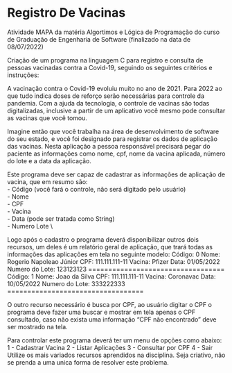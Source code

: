 # Registro De Vacinas

Atividade MAPA da matéria Algortimos e Lógica de Programação do curso de Graduação de Engenharia de Software (finalizado na data de 08/07/2022)

Criação de um programa na linguagem C para registro e consulta de pessoas vacinadas contra a Covid-19, seguindo os seguintes critérios e instruções:

A vacinação contra o Covid-19 evoluiu muito no ano de 2021. Para 2022 ao que tudo indica doses de reforço serão necessárias para controle da pandemia. Com a ajuda da tecnologia, o controle de vacinas são todas digitalizadas, inclusive a partir de um aplicativo você mesmo pode consultar as vacinas que você tomou.

Imagine então que você trabalha na área de desenvolvimento de software do seu estado, e você foi designado para registrar os dados de aplicação das vacinas. Nesta aplicação a pessoa responsável precisará pegar do paciente as informações como nome, cpf, nome da vacina aplicada, número do lote e a data da aplicação.

Este programa deve ser capaz de cadastrar as informações de aplicação de vacina, que em resumo são: \
    - Código (você fará o controle, não será digitado pelo usuário) \
    - Nome \
    - CPF \
    - Vacina \
    - Data (pode ser tratada como String) \
    - Numero Lote \

Logo após o cadastro o programa deverá disponibilizar outros dois recursos, um deles é um relatório geral de aplicação, que trará todas as informações das aplicações em tela no seguinte modelo:
    Código: 0
    Nome: Rogerio Napoleao Júnior
    CPF: 111.111.111-11
    Vacina: Pfizer
    Data: 01/05/2022
    Numero do Lote: 123123123
    ==================================
    Código: 1
    Nome: Joao da Silva
    CPF: 111.111.111-11
    Vacina: Coronavac
    Data: 10/05/2022
    Numero do Lote: 333222333
    ==================================

O outro recurso necessário é busca por CPF, ao usuário digitar o CPF o programa deve fazer uma buscar e mostrar em tela apenas o CPF consultado, caso não exista uma informação “CPF não encontrado” deve ser mostrado na tela.

Para controlar este programa deverá ter um menu de opções como abaixo:
    1 - Cadastrar Vacina
    2 - Listar Aplicações
    3 - Consultar por CPF
    4 - Sair
Utilize os mais variados recursos aprendidos na disciplina. Seja criativo, não se prenda a uma unica forma de resolver este problema.
